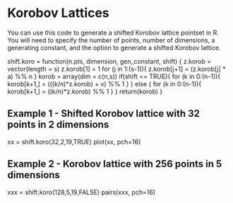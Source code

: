 # Korobov Lattices
You can use this code to generate a shifted Korobov lattice pointset in R. You will need to specify the number of points, number of dimensions, a generating constant, and the option to generate a shifted Korobov lattice.


shift.koro = function(n.pts, dimension, gen_constant, shift) {
    z.korob = vector(length = s)
    z.korob[1] = 1
    for (j in 1:(s-1)){
        z.korob[j+1] = (z.korob[j] * a) %% n
    }
    korob = array(dim = c(n,s))
    if(shift == TRUE){
        for (k in 0:(n-1)){
            korob[k+1,] = (((k/n)*z.korob) + v) %% 1
        }
    } else {
        for (k in 0:(n-1)){
            korob[k+1,] = ((k/n)*z.korob) %% 1
        }
    }
    return(korob)
}

## Example 1 - Shifted Korobov lattice with 32 points in 2 dimensions

xx = shift.koro(32,2,19,TRUE)
plot(xx, pch=16)

## Example 2 - Korobov lattice with 256 points in 5 dimensions

xxx = shift.koro(128,5,19,FALSE)
pairs(xxx, pch=16)
